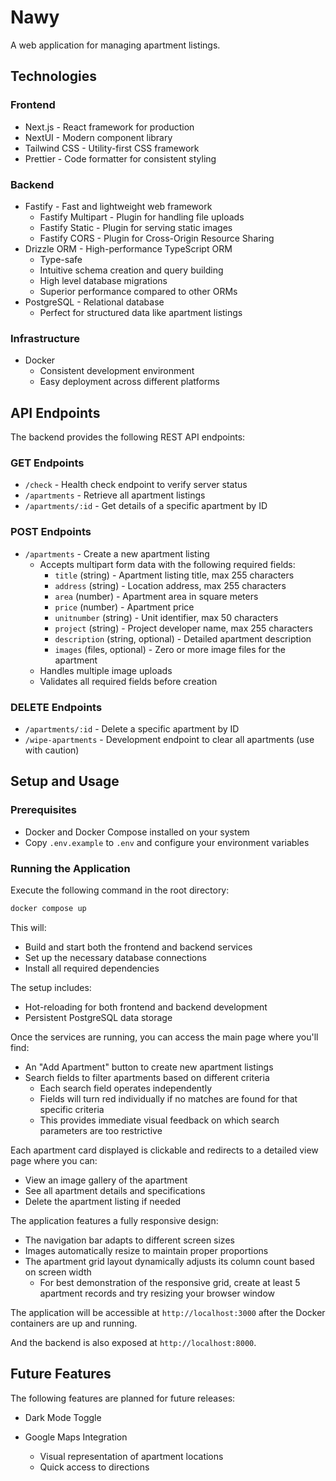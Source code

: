 # Nawy

A web application for managing apartment listings.

## Technologies

### Frontend
- Next.js - React framework for production
- NextUI - Modern component library
- Tailwind CSS - Utility-first CSS framework
- Prettier - Code formatter for consistent styling

### Backend
- Fastify - Fast and lightweight web framework
  - Fastify Multipart - Plugin for handling file uploads
  - Fastify Static - Plugin for serving static images
  - Fastify CORS - Plugin for Cross-Origin Resource Sharing
- Drizzle ORM - High-performance TypeScript ORM
  - Type-safe
  - Intuitive schema creation and query building
  - High level database migrations
  - Superior performance compared to other ORMs
- PostgreSQL - Relational database
  - Perfect for structured data like apartment listings

### Infrastructure
- Docker
  - Consistent development environment
  - Easy deployment across different platforms

## API Endpoints

The backend provides the following REST API endpoints:

### GET Endpoints
- `/check` - Health check endpoint to verify server status
- `/apartments` - Retrieve all apartment listings
- `/apartments/:id` - Get details of a specific apartment by ID

### POST Endpoints
- `/apartments` - Create a new apartment listing
  - Accepts multipart form data with the following required fields:
    - `title` (string) - Apartment listing title, max 255 characters
    - `address` (string) - Location address, max 255 characters
    - `area` (number) - Apartment area in square meters
    - `price` (number) - Apartment price
    - `unitnumber` (string) - Unit identifier, max 50 characters
    - `project` (string) - Project developer name, max 255 characters
    - `description` (string, optional) - Detailed apartment description
    - `images` (files, optional) - Zero or more image files for the apartment
  - Handles multiple image uploads
  - Validates all required fields before creation

### DELETE Endpoints
- `/apartments/:id` - Delete a specific apartment by ID
- `/wipe-apartments` - Development endpoint to clear all apartments (use with caution)

## Setup and Usage

### Prerequisites
- Docker and Docker Compose installed on your system
- Copy `.env.example` to `.env` and configure your environment variables

### Running the Application
Execute the following command in the root directory:

```bash
docker compose up
```

This will:
- Build and start both the frontend and backend services
- Set up the necessary database connections
- Install all required dependencies

The setup includes:
- Hot-reloading for both frontend and backend development
- Persistent PostgreSQL data storage

 Once the services are running, you can access the main page where you'll find:

- An "Add Apartment" button to create new apartment listings
- Search fields to filter apartments based on different criteria
  - Each search field operates independently
  - Fields will turn red individually if no matches are found for that specific criteria
  - This provides immediate visual feedback on which search parameters are too restrictive

Each apartment card displayed is clickable and redirects to a detailed view page where you can:
- View an image gallery of the apartment
- See all apartment details and specifications
- Delete the apartment listing if needed

The application features a fully responsive design:
- The navigation bar adapts to different screen sizes
- Images automatically resize to maintain proper proportions
- The apartment grid layout dynamically adjusts its column count based on screen width
  - For best demonstration of the responsive grid, create at least 5 apartment records and try resizing your browser window

The application will be accessible at `http://localhost:3000` after the Docker containers are up and running.

And the backend is also exposed at `http://localhost:8000`.

## Future Features

The following features are planned for future releases:

- Dark Mode Toggle

- Google Maps Integration
  - Visual representation of apartment locations
  - Quick access to directions
